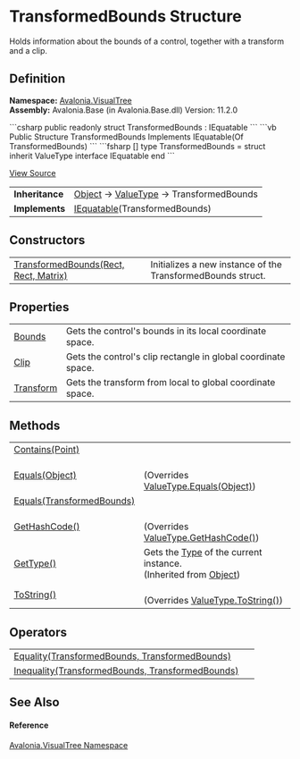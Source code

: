 # TransformedBounds Structure


Holds information about the bounds of a control, together with a transform and a clip.



## Definition
**Namespace:** <a href="N_Avalonia_VisualTree">Avalonia.VisualTree</a>  
**Assembly:** Avalonia.Base (in Avalonia.Base.dll) Version: 11.2.0

<Tabs groupId="api-code-preview">
<TabItem value="csharp" label="C#">
```csharp
public readonly struct TransformedBounds : IEquatable<TransformedBounds>
```
</TabItem>
<TabItem value="vb" label="VB">
```vb
Public Structure TransformedBounds
	Implements IEquatable(Of TransformedBounds)
```
</TabItem>
<TabItem value="fsharp" label="F#">
```fsharp
[<SealedAttribute>]
type TransformedBounds = 
    struct
        inherit ValueType
        interface IEquatable<TransformedBounds>
    end
```
</TabItem>
</Tabs>



<a href="https://github.com/AvaloniaUI/Avalonia/tree/master/src/Avalonia.Base/VisualTree/TransformedBounds.cs" title="View the source code">View Source</a>

<table>
<tr><td><strong>Inheritance</strong></td><td><a href="https://learn.microsoft.com/dotnet/api/system.object" target="_blank" rel="noopener noreferrer">Object</a>  →  <a href="https://learn.microsoft.com/dotnet/api/system.valuetype" target="_blank" rel="noopener noreferrer">ValueType</a>  →  TransformedBounds</td></tr>
<tr><td><strong>Implements</strong></td><td><a href="https://learn.microsoft.com/dotnet/api/system.iequatable-1" target="_blank" rel="noopener noreferrer">IEquatable</a>(TransformedBounds)</td></tr>
</table>



## Constructors
<table>
<tr>
<td><a href="M_Avalonia_VisualTree_TransformedBounds__ctor">TransformedBounds(Rect, Rect, Matrix)</a></td>
<td>Initializes a new instance of the TransformedBounds struct.</td>
</tr>
</table>

## Properties
<table>
<tr>
<td><a href="P_Avalonia_VisualTree_TransformedBounds_Bounds">Bounds</a></td>
<td>Gets the control's bounds in its local coordinate space.</td>
</tr>
<tr>
<td><a href="P_Avalonia_VisualTree_TransformedBounds_Clip">Clip</a></td>
<td>Gets the control's clip rectangle in global coordinate space.</td>
</tr>
<tr>
<td><a href="P_Avalonia_VisualTree_TransformedBounds_Transform">Transform</a></td>
<td>Gets the transform from local to global coordinate space.</td>
</tr>
</table>

## Methods
<table>
<tr>
<td><a href="M_Avalonia_VisualTree_TransformedBounds_Contains">Contains(Point)</a></td>
<td> </td>
</tr>
<tr>
<td><a href="M_Avalonia_VisualTree_TransformedBounds_Equals_1">Equals(Object)</a></td>
<td><br />(Overrides <a href="https://learn.microsoft.com/dotnet/api/system.valuetype.equals" target="_blank" rel="noopener noreferrer">ValueType.Equals(Object)</a>)</td>
</tr>
<tr>
<td><a href="M_Avalonia_VisualTree_TransformedBounds_Equals">Equals(TransformedBounds)</a></td>
<td> </td>
</tr>
<tr>
<td><a href="M_Avalonia_VisualTree_TransformedBounds_GetHashCode">GetHashCode()</a></td>
<td><br />(Overrides <a href="https://learn.microsoft.com/dotnet/api/system.valuetype.gethashcode" target="_blank" rel="noopener noreferrer">ValueType.GetHashCode()</a>)</td>
</tr>
<tr>
<td><a href="https://learn.microsoft.com/dotnet/api/system.object.gettype" target="_blank" rel="noopener noreferrer">GetType()</a></td>
<td>Gets the <a href="https://learn.microsoft.com/dotnet/api/system.type" target="_blank" rel="noopener noreferrer">Type</a> of the current instance.<br />(Inherited from <a href="https://learn.microsoft.com/dotnet/api/system.object" target="_blank" rel="noopener noreferrer">Object</a>)</td>
</tr>
<tr>
<td><a href="M_Avalonia_VisualTree_TransformedBounds_ToString">ToString()</a></td>
<td><br />(Overrides <a href="https://learn.microsoft.com/dotnet/api/system.valuetype.tostring" target="_blank" rel="noopener noreferrer">ValueType.ToString()</a>)</td>
</tr>
</table>

## Operators
<table>
<tr>
<td><a href="M_Avalonia_VisualTree_TransformedBounds_op_Equality">Equality(TransformedBounds, TransformedBounds)</a></td>
<td> </td>
</tr>
<tr>
<td><a href="M_Avalonia_VisualTree_TransformedBounds_op_Inequality">Inequality(TransformedBounds, TransformedBounds)</a></td>
<td> </td>
</tr>
</table>

## See Also


#### Reference
<a href="N_Avalonia_VisualTree">Avalonia.VisualTree Namespace</a>  
